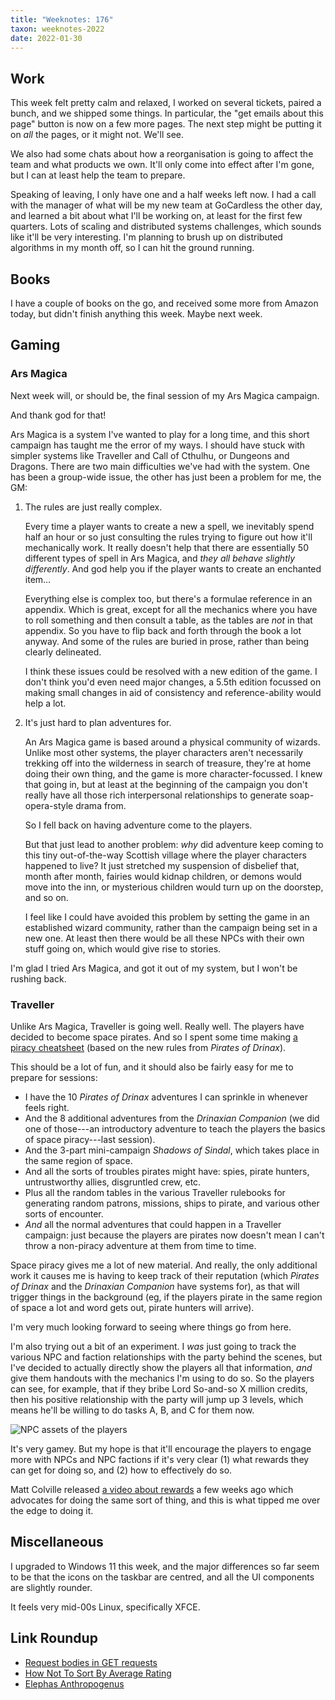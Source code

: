 ```yaml
---
title: "Weeknotes: 176"
taxon: weeknotes-2022
date: 2022-01-30
---
```


## Work

This week felt pretty calm and relaxed, I worked on several tickets,
paired a bunch, and we shipped some things.  In particular, the "get
emails about this page" button is now on a few more pages.  The next
step might be putting it on *all* the pages, or it might not.  We'll
see.

We also had some chats about how a reorganisation is going to affect
the team and what products we own.  It'll only come into effect after
I'm gone, but I can at least help the team to prepare.

Speaking of leaving, I only have one and a half weeks left now.  I had
a call with the manager of what will be my new team at GoCardless the
other day, and learned a bit about what I'll be working on, at least
for the first few quarters.  Lots of scaling and distributed systems
challenges, which sounds like it'll be very interesting.  I'm planning
to brush up on distributed algorithms in my month off, so I can hit
the ground running.


## Books

I have a couple of books on the go, and received some more from Amazon
today, but didn't finish anything this week.  Maybe next week.


## Gaming

### Ars Magica

Next week will, or should be, the final session of my Ars Magica
campaign.

And thank god for that!

Ars Magica is a system I've wanted to play for a long time, and this
short campaign has taught me the error of my ways.  I should have
stuck with simpler systems like Traveller and Call of Cthulhu, or
Dungeons and Dragons.  There are two main difficulties we've had with
the system.  One has been a group-wide issue, the other has just been
a problem for me, the GM:

1. The rules are just really complex.

   Every time a player wants to create a new a spell, we inevitably
   spend half an hour or so just consulting the rules trying to figure
   out how it'll mechanically work.  It really doesn't help that there
   are essentially 50 different types of spell in Ars Magica, and
   *they all behave slightly differently*.  And god help you if the
   player wants to create an enchanted item...

   Everything else is complex too, but there's a formulae reference in
   an appendix.  Which is great, except for all the mechanics where
   you have to roll something and then consult a table, as the tables
   are *not* in that appendix.  So you have to flip back and forth
   through the book a lot anyway.  And some of the rules are buried in
   prose, rather than being clearly delineated.

   I think these issues could be resolved with a new edition of the
   game.  I don't think you'd even need major changes, a 5.5th edition
   focussed on making small changes in aid of consistency and
   reference-ability would help a lot.

2. It's just hard to plan adventures for.

   An Ars Magica game is based around a physical community of wizards.
   Unlike most other systems, the player characters aren't necessarily
   trekking off into the wilderness in search of treasure, they're at
   home doing their own thing, and the game is more
   character-focussed.  I knew that going in, but at least at the
   beginning of the campaign you don't really have all those rich
   interpersonal relationships to generate soap-opera-style drama
   from.

   So I fell back on having adventure come to the players.

   But that just lead to another problem: *why* did adventure keep
   coming to this tiny out-of-the-way Scottish village where the
   player characters happened to live?  It just stretched my
   suspension of disbelief that, month after month, fairies would
   kidnap children, or demons would move into the inn, or mysterious
   children would turn up on the doorstep, and so on.

   I feel like I could have avoided this problem by setting the game
   in an established wizard community, rather than the campaign being
   set in a new one.  At least then there would be all these NPCs with
   their own stuff going on, which would give rise to stories.

I'm glad I tried Ars Magica, and got it out of my system, but I won't
be rushing back.

### Traveller

Unlike Ars Magica, Traveller is going well.  Really well.  The players
have decided to become space pirates.  And so I spent some time making
[a piracy cheatsheet][] (based on the new rules from *Pirates of
Drinax*).

This should be a lot of fun, and it should also be fairly easy for me
to prepare for sessions:

- I have the 10 *Pirates of Drinax* adventures I can sprinkle in
  whenever feels right.
- And the 8 additional adventures from the *Drinaxian Companion* (we
  did one of those---an introductory adventure to teach the players
  the basics of space piracy---last session).
- And the 3-part mini-campaign *Shadows of Sindal*, which takes place
  in the same region of space.
- And all the sorts of troubles pirates might have: spies, pirate
  hunters, untrustworthy allies, disgruntled crew, etc.
- Plus all the random tables in the various Traveller rulebooks for
  generating random patrons, missions, ships to pirate, and various
  other sorts of encounter.
- *And* all the normal adventures that could happen in a Traveller
  campaign: just because the players are pirates now doesn't mean I
  can't throw a non-piracy adventure at them from time to time.

Space piracy gives me a lot of new material.  And really, the only
additional work it causes me is having to keep track of their
reputation (which *Pirates of Drinax* and the *Drinaxian Companion*
have systems for), as that will trigger things in the background (eg,
if the players pirate in the same region of space a lot and word gets
out, pirate hunters will arrive).

I'm very much looking forward to seeing where things go from here.

I'm also trying out a bit of an experiment.  I *was* just going to
track the various NPC and faction relationships with the party behind
the scenes, but I've decided to actually directly show the players all
that information, *and* give them handouts with the mechanics I'm
using to do so.  So the players can see, for example, that if they
bribe Lord So-and-so X million credits, then his positive relationship
with the party will jump up 3 levels, which means he'll be willing to
do tasks A, B, and C for them now.

![NPC assets of the players](weeknotes-176/assets.png)

It's very gamey.  But my hope is that it'll encourage the players to
engage more with NPCs and NPC factions if it's very clear (1) what
rewards they can get for doing so, and (2) how to effectively do so.

Matt Colville released [a video about rewards][] a few weeks ago which
advocates for doing the same sort of thing, and this is what tipped me
over the edge to doing it.

[a piracy cheatsheet]: weeknotes-176/piracy.pdf
[a video about rewards]: https://www.youtube.com/watch?v=zwpQwCWdhL8


## Miscellaneous

I upgraded to Windows 11 this week, and the major differences so far
seem to be that the icons on the taskbar are centred, and all the UI
components are slightly rounder.

It feels very mid-00s Linux, specifically XFCE.


## Link Roundup

- [Request bodies in GET requests](https://evertpot.com/get-request-bodies/)
- [How Not To Sort By Average Rating](https://www.evanmiller.org/how-not-to-sort-by-average-rating.html)
- [Elephas Anthropogenus](https://www.uliwestphal.de/elephas-anthropogenus/index.html)
